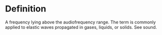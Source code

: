 # Definition

A frequency lying above the audiofrequency range. The term is commonly
applied to elastic waves propagated in gases, liquids, or solids. See
sound.
